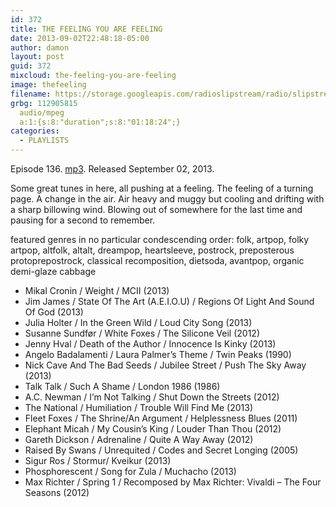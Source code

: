 ```yaml
---
id: 372
title: THE FEELING YOU ARE FEELING
date: 2013-09-02T22:48:18-05:00
author: damon
layout: post
guid: 372
mixcloud: the-feeling-you-are-feeling
image: thefeeling
filename: https://storage.googleapis.com/radioslipstream/radio/slipstream-136.mp3
grbg: 112905815
  audio/mpeg
  a:1:{s:8:"duration";s:8:"01:18:24";}
categories:
  - PLAYLISTS
---
```


Episode 136. [mp3](https://storage.googleapis.com/radioslipstream/radio/slipstream-136.mp3). Released September 02, 2013.

Some great tunes in here, all pushing at a feeling. The feeling of a turning page. A change in the air. Air heavy and muggy but cooling and drifting with a sharp billowing wind. Blowing out of somewhere for the last time and pausing for a second to remember.</p>

featured genres in no particular condescending order: folk, artpop, folky artpop, altfolk, altalt, dreampop, heartsleeve, postrock, preposterous protoprepostrock, classical recomposition, dietsoda, avantpop, organic demi-glaze cabbage

- Mikal Cronin / Weight / MCII (2013)
- Jim James / State Of The Art (A.E.I.O.U) / Regions Of Light And Sound Of God (2013)
- Julia Holter / In the Green Wild / Loud City Song (2013)
- Susanne Sundfør / White Foxes / The Silicone Veil (2012)
- Jenny Hval / Death of the Author / Innocence Is Kinky (2013)
- Angelo Badalamenti / Laura Palmer’s Theme / Twin Peaks (1990)
- Nick Cave And The Bad Seeds / Jubilee Street / Push The Sky Away (2013)
- Talk Talk / Such A Shame / London 1986 (1986)
- A.C. Newman / I’m Not Talking / Shut Down the Streets (2012)
- The National / Humiliation / Trouble Will Find Me (2013)
- Fleet Foxes / The Shrine/An Argument / Helplessness Blues (2011)
- Elephant Micah / My Cousin’s King / Louder Than Thou (2012)
- Gareth Dickson / Adrenaline / Quite A Way Away (2012)
- Raised By Swans / Unrequited / Codes and Secret Longing (2005)
- Sigur Ros / Stormur/ Kveikur (2013)
- Phosphorescent / Song for Zula / Muchacho (2013)
- Max Richter / Spring 1 / Recomposed by Max Richter: Vivaldi – The Four Seasons (2012)
